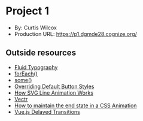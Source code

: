 # Project 1
+ By: Curtis Wilcox
+ Production URL: <https://p1.dgmde28.cognize.org/>

## Outside resources
- [Fluid Typography](https://css-tricks.com/snippets/css/fluid-typography/)
- [forEach()](https://developer.mozilla.org/en-US/docs/Web/JavaScript/Reference/Global_Objects/Array/forEach)
- [some()](https://developer.mozilla.org/en-US/docs/Web/JavaScript/Reference/Global_Objects/Array/some)
- [Overriding Default Button Styles](https://css-tricks.com/overriding-default-button-styles/)
- [How SVG Line Animation Works](https://css-tricks.com/svg-line-animation-works/)
- [Vectr](https://vectr.com)
- [How to maintain the end state in a CSS Animation](https://christofervilander.se/2013/09/21/188/)
- [Vue.js Delayed Transitions](https://codepen.io/dizzyluo/pen/yJLwWm)
